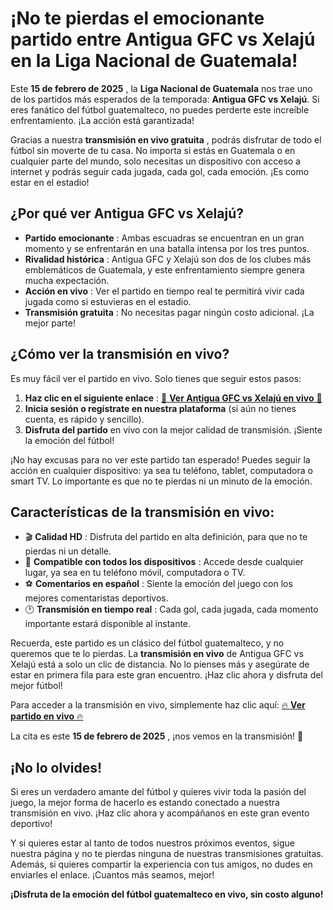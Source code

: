 # ¡No te pierdas el emocionante partido entre Antigua GFC vs Xelajú en la Liga Nacional de Guatemala!

Este **15 de febrero de 2025** , la **Liga Nacional de Guatemala** nos trae uno de los partidos más esperados de la temporada: **Antigua GFC vs Xelajú**. Si eres fanático del fútbol guatemalteco, no puedes perderte este increíble enfrentamiento. ¡La acción está garantizada!

Gracias a nuestra **transmisión en vivo gratuita** , podrás disfrutar de todo el fútbol sin moverte de tu casa. No importa si estás en Guatemala o en cualquier parte del mundo, solo necesitas un dispositivo con acceso a internet y podrás seguir cada jugada, cada gol, cada emoción. ¡Es como estar en el estadio!

## ¿Por qué ver Antigua GFC vs Xelajú?

- **Partido emocionante** : Ambas escuadras se encuentran en un gran momento y se enfrentarán en una batalla intensa por los tres puntos.
- **Rivalidad histórica** : Antigua GFC y Xelajú son dos de los clubes más emblemáticos de Guatemala, y este enfrentamiento siempre genera mucha expectación.
- **Acción en vivo** : Ver el partido en tiempo real te permitirá vivir cada jugada como si estuvieras en el estadio.
- **Transmisión gratuita** : No necesitas pagar ningún costo adicional. ¡La mejor parte!

## ¿Cómo ver la transmisión en vivo?

Es muy fácil ver el partido en vivo. Solo tienes que seguir estos pasos:

1. **Haz clic en el siguiente enlace** : [🔴 **Ver Antigua GFC vs Xelajú en vivo** 🎥](https://tinyurl.com/livestreamfreeo?st=Antigua+GFC+vs+Xelaj%C3%BA&si=ghc)
2. **Inicia sesión o regístrate en nuestra plataforma** (si aún no tienes cuenta, es rápido y sencillo).
3. **Disfruta del partido** en vivo con la mejor calidad de transmisión. ¡Siente la emoción del fútbol!

¡No hay excusas para no ver este partido tan esperado! Puedes seguir la acción en cualquier dispositivo: ya sea tu teléfono, tablet, computadora o smart TV. Lo importante es que no te pierdas ni un minuto de la emoción.

## Características de la transmisión en vivo:

- 🎬 **Calidad HD** : Disfruta del partido en alta definición, para que no te pierdas ni un detalle.
- 📱 **Compatible con todos los dispositivos** : Accede desde cualquier lugar, ya sea en tu teléfono móvil, computadora o TV.
- ⚽ **Comentarios en español** : Siente la emoción del juego con los mejores comentaristas deportivos.
- 🕐 **Transmisión en tiempo real** : Cada gol, cada jugada, cada momento importante estará disponible al instante.

Recuerda, este partido es un clásico del fútbol guatemalteco, y no queremos que te lo pierdas. La **transmisión en vivo** de Antigua GFC vs Xelajú está a solo un clic de distancia. No lo pienses más y asegúrate de estar en primera fila para este gran encuentro. ¡Haz clic ahora y disfruta del mejor fútbol!

Para acceder a la transmisión en vivo, simplemente haz clic aquí: [🔥 **Ver partido en vivo** 🔥](https://tinyurl.com/livestreamfreeo?st=Antigua+GFC+vs+Xelaj%C3%BA&si=ghc)

La cita es este **15 de febrero de 2025** , ¡nos vemos en la transmisión! 🎉

## ¡No lo olvides!

Si eres un verdadero amante del fútbol y quieres vivir toda la pasión del juego, la mejor forma de hacerlo es estando conectado a nuestra transmisión en vivo. ¡Haz clic ahora y acompáñanos en este gran evento deportivo!

Y si quieres estar al tanto de todos nuestros próximos eventos, sigue nuestra página y no te pierdas ninguna de nuestras transmisiones gratuitas. Además, si quieres compartir la experiencia con tus amigos, no dudes en enviarles el enlace. ¡Cuantos más seamos, mejor!

**¡Disfruta de la emoción del fútbol guatemalteco en vivo, sin costo alguno!**
